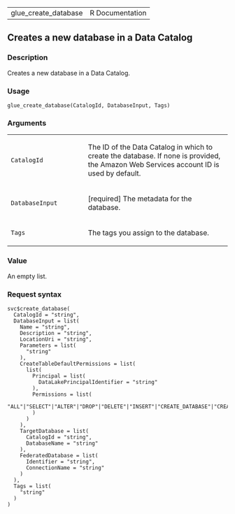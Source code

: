 <table style="width: 100%;">
<tbody>
<tr class="odd">
<td>glue_create_database</td>
<td style="text-align: right;">R Documentation</td>
</tr>
</tbody>
</table>

## Creates a new database in a Data Catalog

### Description

Creates a new database in a Data Catalog.

### Usage

    glue_create_database(CatalogId, DatabaseInput, Tags)

### Arguments

<table>
<colgroup>
<col style="width: 35%" />
<col style="width: 65%" />
</colgroup>
<tbody>
<tr class="odd">
<td><code id="glue_create_database_:_CatalogId">CatalogId</code></td>
<td><p>The ID of the Data Catalog in which to create the database. If
none is provided, the Amazon Web Services account ID is used by
default.</p></td>
</tr>
<tr class="even">
<td><code
id="glue_create_database_:_DatabaseInput">DatabaseInput</code></td>
<td><p>[required] The metadata for the database.</p></td>
</tr>
<tr class="odd">
<td><code id="glue_create_database_:_Tags">Tags</code></td>
<td><p>The tags you assign to the database.</p></td>
</tr>
</tbody>
</table>

### Value

An empty list.

### Request syntax

    svc$create_database(
      CatalogId = "string",
      DatabaseInput = list(
        Name = "string",
        Description = "string",
        LocationUri = "string",
        Parameters = list(
          "string"
        ),
        CreateTableDefaultPermissions = list(
          list(
            Principal = list(
              DataLakePrincipalIdentifier = "string"
            ),
            Permissions = list(
              "ALL"|"SELECT"|"ALTER"|"DROP"|"DELETE"|"INSERT"|"CREATE_DATABASE"|"CREATE_TABLE"|"DATA_LOCATION_ACCESS"
            )
          )
        ),
        TargetDatabase = list(
          CatalogId = "string",
          DatabaseName = "string"
        ),
        FederatedDatabase = list(
          Identifier = "string",
          ConnectionName = "string"
        )
      ),
      Tags = list(
        "string"
      )
    )
